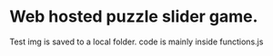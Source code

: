 # Web hosted puzzle slider game. 
Test img is saved to a local folder.
code is mainly inside functions.js

